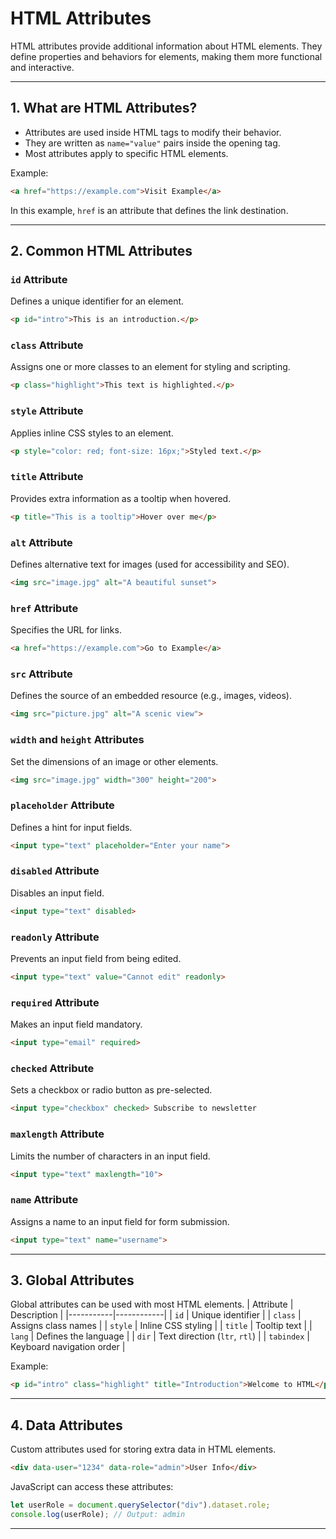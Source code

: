 # HTML Attributes

HTML attributes provide additional information about HTML elements. They define properties and behaviors for elements, making them more functional and interactive.

---

## 1. What are HTML Attributes?
- Attributes are used inside HTML tags to modify their behavior.
- They are written as `name="value"` pairs inside the opening tag.
- Most attributes apply to specific HTML elements.

Example:
```html
<a href="https://example.com">Visit Example</a>
```

In this example, `href` is an attribute that defines the link destination.

---

## 2. Common HTML Attributes

### `id` Attribute
Defines a unique identifier for an element.
```html
<p id="intro">This is an introduction.</p>
```

### `class` Attribute
Assigns one or more classes to an element for styling and scripting.
```html
<p class="highlight">This text is highlighted.</p>
```

### `style` Attribute
Applies inline CSS styles to an element.
```html
<p style="color: red; font-size: 16px;">Styled text.</p>
```

### `title` Attribute
Provides extra information as a tooltip when hovered.
```html
<p title="This is a tooltip">Hover over me</p>
```

### `alt` Attribute
Defines alternative text for images (used for accessibility and SEO).
```html
<img src="image.jpg" alt="A beautiful sunset">
```

### `href` Attribute
Specifies the URL for links.
```html
<a href="https://example.com">Go to Example</a>
```

### `src` Attribute
Defines the source of an embedded resource (e.g., images, videos).
```html
<img src="picture.jpg" alt="A scenic view">
```

### `width` and `height` Attributes
Set the dimensions of an image or other elements.
```html
<img src="image.jpg" width="300" height="200">
```

### `placeholder` Attribute
Defines a hint for input fields.
```html
<input type="text" placeholder="Enter your name">
```

### `disabled` Attribute
Disables an input field.
```html
<input type="text" disabled>
```

### `readonly` Attribute
Prevents an input field from being edited.
```html
<input type="text" value="Cannot edit" readonly>
```

### `required` Attribute
Makes an input field mandatory.
```html
<input type="email" required>
```

### `checked` Attribute
Sets a checkbox or radio button as pre-selected.
```html
<input type="checkbox" checked> Subscribe to newsletter
```

### `maxlength` Attribute
Limits the number of characters in an input field.
```html
<input type="text" maxlength="10">
```

### `name` Attribute
Assigns a name to an input field for form submission.
```html
<input type="text" name="username">
```

---

## 3. Global Attributes
Global attributes can be used with most HTML elements.
| Attribute | Description |
|-----------|------------|
| `id` | Unique identifier |
| `class` | Assigns class names |
| `style` | Inline CSS styling |
| `title` | Tooltip text |
| `lang` | Defines the language |
| `dir` | Text direction (`ltr`, `rtl`) |
| `tabindex` | Keyboard navigation order |

Example:
```html
<p id="intro" class="highlight" title="Introduction">Welcome to HTML</p>
```

---

## 4. Data Attributes
Custom attributes used for storing extra data in HTML elements.
```html
<div data-user="1234" data-role="admin">User Info</div>
```

JavaScript can access these attributes:
```js
let userRole = document.querySelector("div").dataset.role;
console.log(userRole); // Output: admin
```

---

